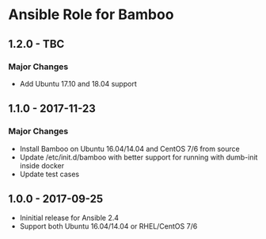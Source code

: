 Ansible Role for Bamboo
=======================

1.2.0 - TBC
-----------

### Major Changes

-   Add Ubuntu 17.10 and 18.04 support

1.1.0 - 2017-11-23
------------------

### Major Changes

-   Install Bamboo on Ubuntu 16.04/14.04 and CentOS 7/6 from source
-   Update /etc/init.d/bamboo with better support for running with dumb-init inside docker
-   Update test cases

1.0.0 - 2017-09-25
------------------

-   Ininitial release for Ansible 2.4
-   Support both Ubuntu 16.04/14.04 or RHEL/CentOS 7/6

